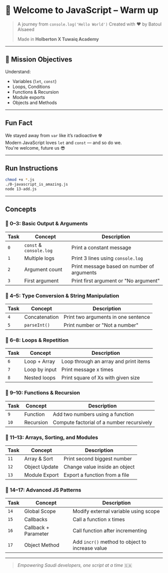 # 🚀 Welcome to JavaScript – Warm up

> A journey from `console.log('Hello World')`
> Created with ❤️ by Batoul Alsaeed
> 
> Made in **Holberton X Tuwaiq Academy**  
---

## 🎯 Mission Objectives

Understand:
- Variables (`let`, `const`)
- Loops, Conditions
- Functions & Recursion
- Module exports
- Objects and Methods

---

## Fun Fact
We stayed away from `var` like it’s radioactive ☢️  
Modern JavaScript loves `let` and `const` — and so do we.  
You're welcome, future us 😎

---
## Run Instructions

```bash
chmod +x *.js
./0-javascript_is_amazing.js
node 13-add.js
````
---

## Concepts
### 🔹 0–3: Basic Output & Arguments
| Task | Concept | Description |
|------|---------|-------------|
| `0`  | `const` & `console.log` | Print a constant message |
| `1`  | Multiple logs | Print 3 lines using `console.log` |
| `2`  | Argument count | Print message based on number of arguments |
| `3`  | First argument | Print first argument or "No argument" |

### 🔹 4–5: Type Conversion & String Manipulation
| Task | Concept | Description |
|------|---------|-------------|
| `4`  | Concatenation | Print two arguments in one sentence |
| `5`  | `parseInt()` | Print number or "Not a number" |

### 🔹 6–8: Loops & Repetition
| Task | Concept | Description |
|------|---------|-------------|
| `6`  | Loop + Array | Loop through an array and print items |
| `7`  | Loop by input | Print message x times |
| `8`  | Nested loops | Print square of Xs with given size |

### 🔹 9–10: Functions & Recursion
| Task | Concept | Description |
|------|---------|-------------|
| `9`  | Function | Add two numbers using a function |
| `10` | Recursion | Compute factorial of a number recursively |

### 🔹 11–13: Arrays, Sorting, and Modules
| Task | Concept | Description |
|------|---------|-------------|
| `11` | Array & Sort | Print second biggest number |
| `12` | Object Update | Change value inside an object |
| `13` | Module Export | Export a function from a file |

### 🔹 14–17: Advanced JS Patterns
| Task | Concept | Description |
|------|---------|-------------|
| `14` | Global Scope | Modify external variable using scope |
| `15` | Callbacks | Call a function x times |
| `16` | Callback + Parameter | Call function after incrementing |
| `17` | Object Method | Add `incr()` method to object to increase value |

---
> *Empowering Saudi developers, one script at a time* 🇸🇦

